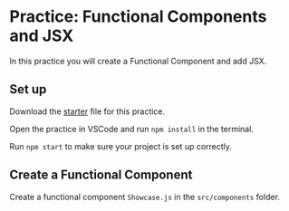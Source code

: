 # Practice: Functional Components and JSX

In this practice you will create a Functional Component and add JSX.

## Set up

Download the [starter][jsx-starter] file for this practice.

Open the practice in VSCode and run `npm install` in the terminal.

Run `npm start` to make sure your project is set up correctly.

## Create a Functional Component

Create a functional component `Showcase.js` in the `src/components` folder.

[jsx-starter]: http://www.starter.com
